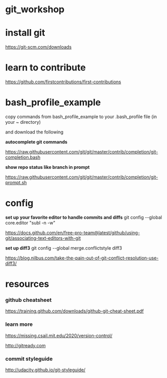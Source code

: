 # git_workshop


# install git
https://git-scm.com/downloads

# learn to contribute
https://github.com/firstcontributions/first-contributions

# bash_profile_example
copy commands from bash_profile_example to your .bash_profile file (in your ~ directory)

and download the following

**autocomplete git commands**

https://raw.githubusercontent.com/git/git/master/contrib/completion/git-completion.bash

**show repo status like branch in prompt**

https://raw.githubusercontent.com/git/git/master/contrib/completion/git-prompt.sh


# config

**set up your favorite editor to handle commits and diffs**
git config --global core.editor "subl -n -w"

https://docs.github.com/en/free-pro-team@latest/github/using-git/associating-text-editors-with-git

**set up diff3**
git config --global merge.conflictstyle diff3

https://blog.nilbus.com/take-the-pain-out-of-git-conflict-resolution-use-diff3/

# resources
### github cheatsheet
https://training.github.com/downloads/github-git-cheat-sheet.pdf

### learn more
https://missing.csail.mit.edu/2020/version-control/

http://gitready.com

### commit styleguide
http://udacity.github.io/git-styleguide/
